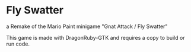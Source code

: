 # Fly Swatter

a Remake of the Mario Paint minigame "Gnat Attack / Fly Swatter"

This game is made with DragonRuby-GTK and requires a copy to build or run code.
